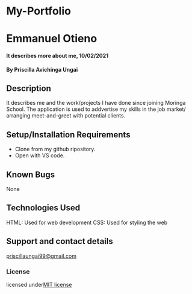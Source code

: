# My-Portfolio
 

# Emmanuel Otieno
#### It describes more about me, 10/02/2021
#### By **Priscilla Avichinga Ungai**
## Description
 It describes me and the work/projects I have done since joining Moringa School. The application is used to addvertise my skills in the job market/ arranging meet-and-greet with potential clients.
## Setup/Installation Requirements
* Clone from my github ripository.
* Open with VS code.

## Known Bugs 
None
## Technologies Used
HTML: Used for web development
CSS: Used for styling the web
## Support and contact details
priscillaungai99@gmail.com
### License
licensed under[MIT license](LICENSE)
